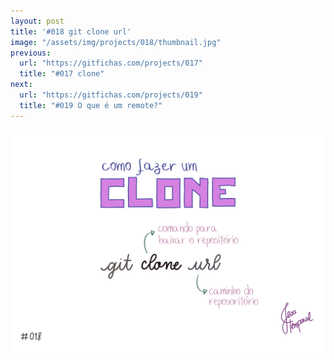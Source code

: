 ```yaml
---
layout: post
title: '#018 git clone url'
image: "/assets/img/projects/018/thumbnail.jpg"
previous:
  url: "https://gitfichas.com/projects/017"
  title: "#017 clone"
next:
  url: "https://gitfichas.com/projects/019"
  title: "#019 O que é um remote?"
---
```


<img alt="O comando git clone url serve para baixar o projeto pra sua máquina, url é o caminho do projeto na cloud." src="/assets/img/projects/018/full.jpg">